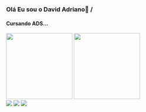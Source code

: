 ### Olá Eu sou o David Adriano👋   / 
#### Cursando ADS...




<div>
  <img height="180px" src="https://github-readme-stats.vercel.app/api?username=AdrDavid&show_icons=true&bg_color=00000000"/>
  <img height="180px" src="https://github-readme-stats.vercel.app/api/top-langs/?username=AdrDavid&langs_count=8&bg_color=00000000"/>
</div>
<a href="mailto:adrianobatistad@outlook.com"><img src="https://img.shields.io/badge/Gmail-D14836?style=for-the-badge&logo=gmail&logoColor=white"/></a>
<a href="https://www.instagram.com/david.adrianos/"><img src="https://img.shields.io/badge/Instagram-E4405F?style=for-the-badge&logo=instagram&logoColor=white"/></a>
<a href="https://twitter.com/DavidBat14"><img src="https://img.shields.io/badge/Twitter-1DA1F2?style=for-the-badge&logo=twitter&logoColor=white"/></a>

